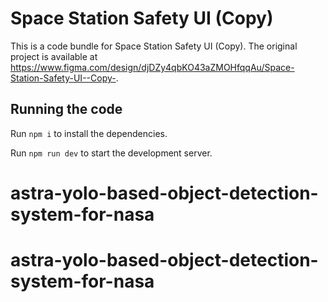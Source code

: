 
  # Space Station Safety UI (Copy)

  This is a code bundle for Space Station Safety UI (Copy). The original project is available at https://www.figma.com/design/djDZy4qbKO43aZMOHfqqAu/Space-Station-Safety-UI--Copy-.

  ## Running the code

  Run `npm i` to install the dependencies.

  Run `npm run dev` to start the development server.
  # astra-yolo-based-object-detection-system-for-nasa
# astra-yolo-based-object-detection-system-for-nasa
